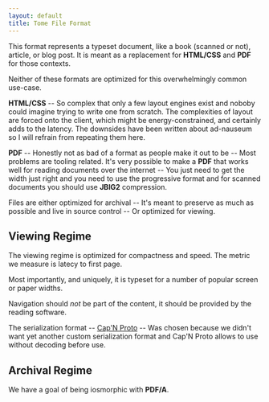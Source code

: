 ```yaml
---
layout: default
title: Tome File Format
---
```


This format represents a typeset document, like a book (scanned or not),
article, or blog post. It is meant as a replacement for **HTML/CSS** and **PDF**
for those contexts.

Neither of these formats are optimized for this overwhelmingly common use-case.

**HTML/CSS** -- So complex that only a few layout engines exist and noboby could
imagine trying to write one from scratch. The complexities of layout are forced
onto the client, which might be energy-constrained, and certainly adds to the
latency. The downsides have been written about ad-nauseum so I will refrain from
repeating them here.

**PDF** -- Honestly not as bad of a format as people make it out to be -- Most
problems are tooling related. It's very possible to make a **PDF** that works
well for reading documents over the internet -- You just need to get the width
just right and you need to use the progressive format and for scanned documents
you should use **JBIG2** compression.

Files are either optimized for archival -- It's meant to preserve as much as
possible and live in source control -- Or optimized for viewing.

## Viewing Regime

The viewing regime is optimized for compactness and speed. The metric we measure
is latecy to first page. 

Most importantly, and uniquely, it is typeset for a number of popular screen
or paper widths.

Navigation should *not* be part of the content, it should be provided by the
reading software.

The serialization format -- [Cap'N Proto](https://capnproto.org) -- Was chosen
because we didn't want yet another custom serialization format and Cap'N Proto
allows to use without decoding before use.

## Archival Regime

We have a goal of being iosmorphic with **PDF/A**.

